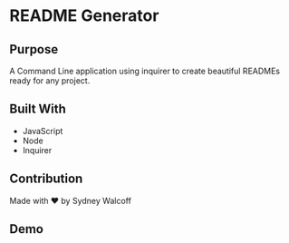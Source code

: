 # README Generator
## Purpose
A Command Line application using inquirer to create beautiful READMEs ready for any project.

## Built With
* JavaScript
* Node
* Inquirer

## Contribution
Made with ❤️ by Sydney Walcoff

## Demo
